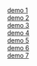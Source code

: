 <a href="http://hikekazarian.ru/portfolio/design-jpg/tionit-home-draft-v3.jpg" target="_blank">demo 1</a><br/>
<a href="http://hikekazarian.ru/portfolio/design-jpg/pros-cons-test-task.jpg" target="_blank">demo 2</a><br/>
<a href="http://hikekazarian.ru/portfolio/design-jpg/verona-uc.jpg" target="_blank">demo 3</a><br/>
<a href="http://hikekazarian.ru/portfolio/design-jpg/makeup-home.jpg" target="_blank">demo 4</a><br/>
<a href="http://hikekazarian.ru/portfolio/design-jpg/makeup-ui" target="_blank">demo 5</a><br/>
<a href="http://hikekazarian.ru/portfolio/design-jpg/ka-home.jpg" target="_blank">demo 6</a><br/>
<a href="http://hikekazarian.ru/portfolio/design-jpg/travel-inner.png" target="_blank">demo 7</a> 
